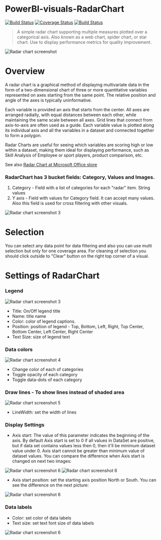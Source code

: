 # PowerBI-visuals-RadarChart
[![Build Status](https://travis-ci.org/Microsoft/PowerBI-visuals-RadarChart.svg?branch=master)](https://travis-ci.org/Microsoft/PowerBI-visuals-RadarChart) [![Coverage Status](https://coveralls.io/repos/github/Microsoft/PowerBI-visuals-RadarChart/badge.svg?branch=master)](https://coveralls.io/github/Microsoft/PowerBI-visuals-RadarChart?branch=master)
[![Build Status](https://dev.azure.com/customvisuals/public/_apis/build/status/Microsoft.powerbi-visuals-chord)](https://dev.azure.com/customvisuals/public/_build/latest?definitionId=7)

> A simple radar chart supporting multiple measures plotted over a categorical axis. Also known as a web chart, spider chart, or star chart. Use to display performance metrics for quality improvement.

![Radar chart screenshot](https://az158878.vo.msecnd.net/marketing/Partner_21474836617/Product_42949680591/Asset_4dca5dfd-442f-4472-8dc7-31c886a3ebb8/RadarChartscreenshot1.png)
# Overview
A radar chart is a graphical method of displaying multivariate data in the form of a two-dimensional chart of three or more quantitative variables represented on axes starting from the same point. The relative position and angle of the axes is typically uninformative.

Each variable is provided an axis that starts from the center. All axes are arranged radially, with equal distances between each other, while maintaining the same scale between all axes. Grid lines that connect from axis-to-axis are often used as a guide. Each variable value is plotted along its individual axis and all the variables in a dataset and connected together to form a polygon.

Radar Charts are useful for seeing which variables are scoring high or low within a dataset, making them ideal for displaying performance, such as Skill Analysis of Employee or sport players, product comparison, etc.

See also [Radar Chart at Microsoft Office store](https://store.office.com/en-us/app.aspx?assetid=WA104380771&sourcecorrid=3943ede6-17ac-4e0a-8c2d-53a4ecd3303c&searchapppos=0&ui=en-US&rs=en-US&ad=US&appredirect=false)

### RadarChart has 3 bucket fields: Category, Values and Images.
1. Category - Field with a list of categories for each "radar" item. String values
2. Y axis - Field with values for Category field. It can accept many values. Also this field is used for cross filtering with other visuals.

![Radar chart screenshot 3](assets/RadarFields.png)

# Selection
You can select any data point for data filtering and also you can use multi selection but only for one coverage area. For cleaning of selection you should click outside to "Сlear" button on the right top corner of a visual.

# Settings of RadarChart
### Legend
![Radar chart screenshot 3](assets/RadarLegend.png)
- Title: On/Off legend title
- Name: title name
- Color: color of legend captions.
- Position: position of legend - Top, Bottom, Left, Right, Top Center, Bottom Center, Left Center, Right Center
- Text Size: size of legend text

### Data colors
![Radar chart screenshot 4](assets/RadarDataColors.png)
- Change color of each of categories
- Toggle opacity of each category
- Toggle data-dots of each category
### Draw lines - To show lines instead of shaded area
![Radar chart screenshot 5](assets/RadarDrawLines.png)
- LineWidth: set the width of lines

### Display Settings
- Axis start: The value of this parameter indicates the beginning of the axis. By default Axis start is set to 0 if all values in DataSet are positive, but if data set contains values less then 0, then it'll be minimum dataset value under 0. Axis start cannot be greater than minimum value of dataset values. You can compare the difference when Axis start is changed on next two images:

![Radar chart screenshot 6](assets/RadarDisplaySettings01.png)
![Radar chart screenshot 6](assets/RadarDisplaySettings02.png)

- Axis start position: set the starting axis position North or South. You can see the difference on the next picture:

![Radar chart screenshot 6](assets/RadarDisplaySettings03.png)

### Data labels
- Color: set color of data labels
- Text size: set text font size of data labels 

![Radar chart screenshot 6](assets/RadarDataLabels.png)
